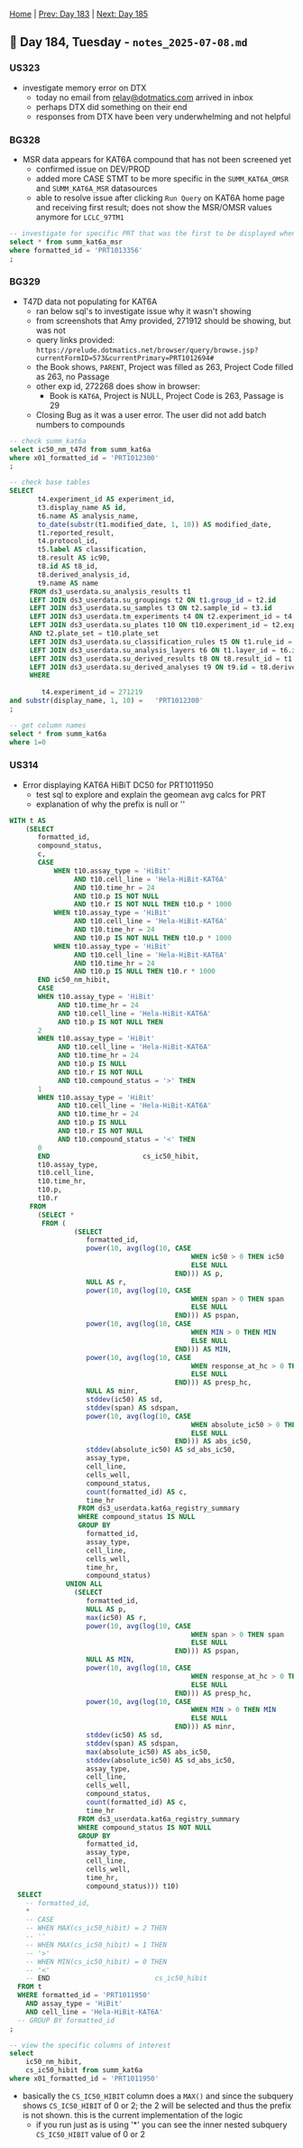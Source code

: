 [Home](../../main.md) | [Prev: Day 183](notes_2025-07-07.md) | [Next: Day 185](./notes_2025-07-09.md)

## 📝 Day 184, Tuesday - `notes_2025-07-08.md`

### US323
- investigate memory error on DTX
    * today no email from relay@dotmatics.com arrived in inbox
    * perhaps DTX did something on their end
    * responses from DTX have been very underwhelming and not helpful

### BG328
- MSR data appears for KAT6A compound that has not been screened yet 
    * confirmed issue on DEV/PROD
    * added more CASE STMT to be more specific in the `SUMM_KAT6A_OMSR` and `SUMM_KAT6A_MSR` datasources
    * able to resolve issue after clicking `Run Query` on KAT6A home page and receiving first result; does not show the MSR/OMSR values anymore for `LCLC_97TM1`

```sql
-- investigate for specific PRT that was the first to be displayed when clicking `Run Query`
select * from summ_kat6a_msr 
where formatted_id = 'PRT1013356'
;
```

### BG329
- T47D data not populating for KAT6A
    * ran below sql's to investigate issue why it wasn't showing
    * from screenshots that Amy provided, 271912 should be showing, but was not
    * query links provided: `https://prelude.dotmatics.net/browser/query/browse.jsp?currentFormID=573&currentPrimary=PRT1012694#`
    * the Book shows, `PARENT`, Project was filled as 263, Project Code filled as 263, no Passage
    * other exp id, 272268 does show in browser:
        * Book is `KAT6A`, Project is NULL, Project Code is 263, Passage is 29
    * Closing Bug as it was a user error.  The user did not add batch numbers to compounds 


```sql
-- check summ_kat6a
select ic50_nm_t47d from summ_kat6a
where x01_formatted_id = 'PRT1012300'
;

-- check base tables
SELECT
       t4.experiment_id AS experiment_id,
       t3.display_name AS id,
       t6.name AS analysis_name,
       to_date(substr(t1.modified_date, 1, 10)) AS modified_date,
       t1.reported_result,
       t4.protocol_id,
       t5.label AS classification,
       t8.result AS ic90,
       t8.id AS t8_id,
       t8.derived_analysis_id,
       t9.name AS name
     FROM ds3_userdata.su_analysis_results t1
     LEFT JOIN ds3_userdata.su_groupings t2 ON t1.group_id = t2.id
     LEFT JOIN ds3_userdata.su_samples t3 ON t2.sample_id = t3.id
     LEFT JOIN ds3_userdata.tm_experiments t4 ON t2.experiment_id = t4.experiment_id
     LEFT JOIN ds3_userdata.su_plates t10 ON t10.experiment_id = t2.experiment_id
     AND t2.plate_set = t10.plate_set
     LEFT JOIN ds3_userdata.su_classification_rules t5 ON t1.rule_id = t5.id
     LEFT JOIN ds3_userdata.su_analysis_layers t6 ON t1.layer_id = t6.id
     LEFT JOIN ds3_userdata.su_derived_results t8 ON t8.result_id = t1.id
     LEFT JOIN ds3_userdata.su_derived_analyses t9 ON t9.id = t8.derived_analysis_id
     WHERE
       
        t4.experiment_id = 271219
and substr(display_name, 1, 10) =   'PRT1012300'
;

-- get column names
select * from summ_kat6a
where 1=0
```

### US314
- Error displaying KAT6A HiBiT DC50 for PRT1011950
    * test sql to explore and explain the geomean avg calcs for PRT
    * explanation of why the prefix is null or ''

```sql
WITH t AS
    (SELECT
       formatted_id,
       compound_status,
       c,
       CASE
           WHEN t10.assay_type = 'HiBit'
                AND t10.cell_line = 'Hela-HiBit-KAT6A'
                AND t10.time_hr = 24
                AND t10.p IS NOT NULL
                AND t10.r IS NOT NULL THEN t10.p * 1000
           WHEN t10.assay_type = 'HiBit'
                AND t10.cell_line = 'Hela-HiBit-KAT6A'
                AND t10.time_hr = 24
                AND t10.p IS NOT NULL THEN t10.p * 1000
           WHEN t10.assay_type = 'HiBit'
                AND t10.cell_line = 'Hela-HiBit-KAT6A'
                AND t10.time_hr = 24
                AND t10.p IS NULL THEN t10.r * 1000
       END ic50_nm_hibit,
       CASE
       WHEN t10.assay_type = 'HiBit'
            AND t10.time_hr = 24
            AND t10.cell_line = 'Hela-HiBit-KAT6A'
            AND t10.p IS NOT NULL THEN
       2
       WHEN t10.assay_type = 'HiBit'
            AND t10.cell_line = 'Hela-HiBit-KAT6A'
            AND t10.time_hr = 24
            AND t10.p IS NULL
            AND t10.r IS NOT NULL
            AND t10.compound_status = '>' THEN
       1
       WHEN t10.assay_type = 'HiBit'
            AND t10.cell_line = 'Hela-HiBit-KAT6A'
            AND t10.time_hr = 24
            AND t10.p IS NULL
            AND t10.r IS NOT NULL
            AND t10.compound_status = '<' THEN
       0
       END                       cs_ic50_hibit,
       t10.assay_type,
       t10.cell_line,
       t10.time_hr,
       t10.p,
       t10.r
     FROM
       (SELECT *
        FROM (
                (SELECT
                   formatted_id,
                   power(10, avg(log(10, CASE
                                             WHEN ic50 > 0 THEN ic50
                                             ELSE NULL
                                         END))) AS p,
                   NULL AS r,
                   power(10, avg(log(10, CASE
                                             WHEN span > 0 THEN span
                                             ELSE NULL
                                         END))) AS pspan,
                   power(10, avg(log(10, CASE
                                             WHEN MIN > 0 THEN MIN
                                             ELSE NULL
                                         END))) AS MIN,
                   power(10, avg(log(10, CASE
                                             WHEN response_at_hc > 0 THEN response_at_hc
                                             ELSE NULL
                                         END))) AS presp_hc,
                   NULL AS minr,
                   stddev(ic50) AS sd,
                   stddev(span) AS sdspan,
                   power(10, avg(log(10, CASE
                                             WHEN absolute_ic50 > 0 THEN absolute_ic50
                                             ELSE NULL
                                         END))) AS abs_ic50,
                   stddev(absolute_ic50) AS sd_abs_ic50,
                   assay_type,
                   cell_line,
                   cells_well,
                   compound_status,
                   count(formatted_id) AS c,
                   time_hr
                 FROM ds3_userdata.kat6a_registry_summary
                 WHERE compound_status IS NULL
                 GROUP BY
                   formatted_id,
                   assay_type,
                   cell_line,
                   cells_well,
                   time_hr,
                   compound_status)
              UNION ALL
                (SELECT
                   formatted_id,
                   NULL AS p,
                   max(ic50) AS r,
                   power(10, avg(log(10, CASE
                                             WHEN span > 0 THEN span
                                             ELSE NULL
                                         END))) AS pspan,
                   NULL AS MIN,
                   power(10, avg(log(10, CASE
                                             WHEN response_at_hc > 0 THEN response_at_hc
                                             ELSE NULL
                                         END))) AS presp_hc,
                   power(10, avg(log(10, CASE
                                             WHEN MIN > 0 THEN MIN
                                             ELSE NULL
                                         END))) AS minr,
                   stddev(ic50) AS sd,
                   stddev(span) AS sdspan,
                   max(absolute_ic50) AS abs_ic50,
                   stddev(absolute_ic50) AS sd_abs_ic50,
                   assay_type,
                   cell_line,
                   cells_well,
                   compound_status,
                   count(formatted_id) AS c,
                   time_hr
                 FROM ds3_userdata.kat6a_registry_summary
                 WHERE compound_status IS NOT NULL
                 GROUP BY
                   formatted_id,
                   assay_type,
                   cell_line,
                   cells_well,
                   time_hr,
                   compound_status))) t10)
  SELECT
    -- formatted_id,
    *
    -- CASE
    -- WHEN MAX(cs_ic50_hibit) = 2 THEN
    -- ''
    -- WHEN MAX(cs_ic50_hibit) = 1 THEN
    -- '>'
    -- WHEN MIN(cs_ic50_hibit) = 0 THEN
    -- '<'
    -- END                          cs_ic50_hibit
  FROM t
  WHERE formatted_id = 'PRT1011950'
    AND assay_type = 'HiBit'
    AND cell_line = 'Hela-HiBit-KAT6A'
  -- GROUP BY formatted_id
;

-- view the specific columns of interest
select
    ic50_nm_hibit,
    cs_ic50_hibit from summ_kat6a
where x01_formatted_id = 'PRT1011950'
```

- basically the `CS_IC50_HIBIT` column does a `MAX()` and since the subquery shows `CS_IC50_HIBIT` of 0 or 2; the 2 will be selected and thus the prefix is not shown. this is the current implementation of the logic
    * if you run just as is using '*' you can see the inner nested subquery `CS_IC50_HIBIT` value of 0 or 2
